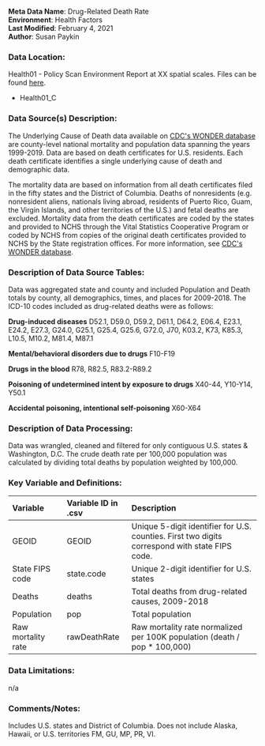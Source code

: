**Meta Data Name**: Drug-Related Death Rate  
**Environment**: Health Factors  
**Last Modified**: February 4, 2021  
**Author**: Susan Paykin  

### Data Location: 
Health01 - Policy Scan Environment Report at XX spatial scales. Files can be found [here](https://github.com/GeoDaCenter/opioid-policy-scan/tree/master/Policy_Scan/data_final).
* Health01_C

### Data Source(s) Description:  

The Underlying Cause of Death data available on [CDC's WONDER database](https://wonder.cdc.gov/) are county-level national mortality and population data spanning the years 1999-2019. Data are based on death certificates for U.S. residents. Each death certificate identifies a single underlying cause of death and demographic data. 

The mortality data are based on information from all death certificates filed in the fifty states and the District of Columbia. Deaths of nonresidents (e.g. nonresident aliens, nationals living abroad, residents of Puerto Rico, Guam, the Virgin Islands, and other territories of the U.S.) and fetal deaths are excluded. Mortality data from the death certificates are coded by the states and provided to NCHS through the Vital Statistics Cooperative Program or coded by NCHS from copies of the original death certificates provided to NCHS by the State registration offices. For more information, see [CDC's WONDER database](https://wonder.cdc.gov/wonder/help/ucd.html#).

### Description of Data Source Tables: 

Data was aggregated state and county and included Population and Death totals by county, all demographics, times, and places for 2009-2018. The ICD-10 codes included as drug-related deaths were as follows:  

**Drug-induced diseases**
D52.1, D59.0, D59.2, D61.1, D64.2, E06.4, E23.1, E24.2, E27.3, G24.0, G25.1, G25.4, G25.6, G72.0, J70, K03.2, K73, K85.3, L10.5, M10.2, M81.4, M87.1

**Mental/behavioral disorders due to drugs**
F10-F19 

**Drugs in the blood**
R78, R82.5, R83.2-R89.2 

**Poisoning of undetermined intent by exposure to drugs**
X40-44, Y10-Y14, Y50.1 

**Accidental poisoning, intentional self-poisoning**
X60-X64 

### Description of Data Processing: 

Data was wrangled, cleaned and filtered for only contiguous U.S. states & Washington, D.C. The crude death rate per 100,000 population was calculated by dividing total deaths by population weighted by 100,000. 

### Key Variable and Definitions:

| Variable | Variable ID in .csv | Description |
|:---------|:--------------------|:------------|
| GEOID | GEOID | Unique 5-digit identifier for U.S. counties. First two digits correspond with state FIPS code. |
| State FIPS code | state.code | Unique 2-digit identifier for U.S. states |
| Deaths | deaths | Total deaths from drug-related causes, 2009-2018 |
| Population | pop | Total population |
| Raw mortality rate | rawDeathRate | Raw mortality rate normalized per 100K population (death / pop * 100,000) |

### Data Limitations: 

n/a

### Comments/Notes:

Includes U.S. states and District of Columbia. Does not include Alaska, Hawaii, or U.S. territories FM, GU, MP, PR, VI.
